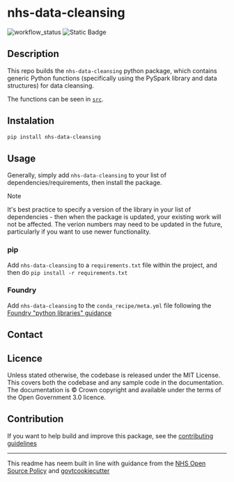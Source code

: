 # nhs-data-cleansing
![workflow_status](https://github.com/github/SamHollings/nhs-foundry-common/workflows/main.yml/badge.svg?event=push) ![Static Badge](https://img.shields.io/badge/status-development-blue)

## Description
This repo builds the `nhs-data-cleansing` python package, which contains generic Python functions (specifically using the PySpark library and data structures) for data cleansing. 

The functions can be seen in [`src`](src).

## Instalation
```bash
pip install nhs-data-cleansing
```

## Usage
Generally, simply add `nhs-data-cleansing` to your list of dependencies/requirements, then install the package.

> [!NOTE]
> It's best practice to specify a version of the library in your list of dependencies - then when the package is updated, your existing work will not be affected.
> The verion numbers may need to be updated in the future, particularly if you want to use newer functionality.

### pip
Add `nhs-data-cleansing` to a `requirements.txt` file within the project, and then do `pip install -r requirements.txt`

### Foundry
Add `nhs-data-cleansing` to the `conda_recipe/meta.yml` file following the [Foundry "python libraries" guidance](https://www.palantir.com/docs/foundry/transforms-python/use-python-libraries)

## Contact
<add contact email address>

## Licence
Unless stated otherwise, the codebase is released under the MIT License. This covers both the codebase and any sample code in the documentation. The documentation is © Crown copyright and available under the terms of the Open Government 3.0 licence.

## Contribution
If you want to help build and improve this package, see the [contributing guidelines](CONTRIBUTE.md) 

---
This readme has neem built in line with guidance from the [NHS Open Source Policy](https://github.com/nhsx/open-source-policy/blob/main/open-source-policy.md#b-readmes) and [govtcookiecutter](https://github.com/best-practice-and-impact/govcookiecutter/tree/main)
